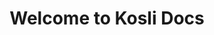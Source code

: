 ---
title: Welcome to Kosli Docs 
seo_title: Welcome to Kosli Docs 
description: Don’t spend hours searching for broken commits and manual changes. Get to the bottom of incidents faster with Kosli.
hideToC: true

hero:
    title: Welcome to Kosli Docs
    link_text: Read the Kosli overview >
    url: /introducing_kosli/
    image: /images/home/artie-hero.svg
    alt_text: Kosli artie reading a book

paragraph: >
    Don’t spend hours searching for broken commits and manual changes. Get to the bottom of incidents faster with Kosli. Track and query every change from commit through to production. See the artifacts your pipelines are producing and how your environments are changing from the command line or browser.

sections:
    title: Dive right in…
    blocks:
        - title: Introducing Kosli
          image: /images/home/home-concepts.svg
          alt_text: Introducing Kosli icon
          description: Learn how to use Kosli with simple examples
          link_text: View >
          url: /kosli_overview/what_is_kosli/
        - title: Kosli environments
          image: /images/home/home-environments.svg
          alt_text: Kosli environments icon
          description: Learn how to use Kosli with simple examples
          link_text: View >
          url: /getting_started/part_2_environments/
        - title: Kosli pipelines
          image: /images/home/home-pipelines.svg
          alt_text: Kosli pipelines icon
          description: Learn how to use Kosli with simple examples
          link_text: View >
          url: /getting_started/part_3_pipelines/
        - title: Get familiar with Kosli
          image: /images/home/home-quickstart.svg
          alt_text: Use cases icon
          description: Learn how to use Kosli with simple examples
          link_text: View >
          url: /tutorials/get_familiar_with_kosli/
        - title: Command reference
          image: /images/home/home-commands.svg
          alt_text: Command reference icon
          description: Learn how to use Kosli with simple examples
          link_text: View >
          url: /client_reference/
        - title: Support on Slack
          image: /images/home/home-community.svg
          alt_text: Slack community icon
          description: Learn how to use Kosli with simple examples
          link_text: Join the Kosli Community >
          url: https://www.kosli.com/community/
          new_page: true
        
---